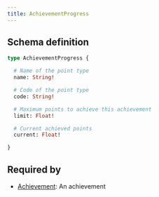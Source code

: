 ```yaml
---
title: AchievementProgress
---
```




## Schema definition
```graphql
type AchievementProgress {

  # Name of the point type
  name: String! 

  # Code of the point type
  code: String! 

  # Maximum points to achieve this achievement
  limit: Float! 

  # Current achieved points
  current: Float! 

}
```
## Required by
* [Achievement](graphql/schema/achievement.md): An achievement
